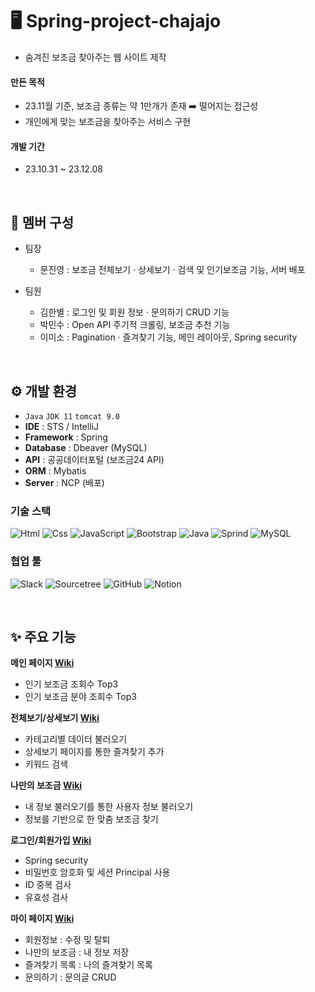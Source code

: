# 🖥️ Spring-project-chajajo
- 숨겨진 보조금 찾아주는 웹 사이트 제작

#### 만든 목적
- 23.11월 기준, 보조금 종류는 약 1만개가 존재 ➡️ 떨어지는 접근성
- 개인에게 맞는 보조금을 찾아주는 서비스 구현

#### 개발 기간
- 23.10.31 ~ 23.12.08

<br>

## 👥 멤버 구성
- 팀장
  - 문진영 : 보조금 전체보기 · 상세보기 · 검색 및 인기보조금 기능, 서버 배포

- 팀원
  - 김한별 : 로그인 및 회원 정보 · 문의하기 CRUD 기능
  - 박민수 : Open API 주기적 크롤링, 보조금 추천 기능
  - 이미소 : Pagination · 즐겨찾기 기능, 메인 레이아웃, Spring security

<br>

## ⚙️ 개발 환경
- `Java`  `JDK 11`  `tomcat 9.0`
- **IDE** : STS / IntelliJ
- **Framework** : Spring
- **Database** : Dbeaver (MySQL)
- **API** : 공공데이터포털 (보조금24 API)
- **ORM** : Mybatis
- **Server** : NCP (배포) 

### 기술 스택
<img alt="Html" src ="https://img.shields.io/badge/HTML5-E34F26.svg?&style=for-the-badge&logo=HTML5&logoColor=white"/> <img alt="Css" src ="https://img.shields.io/badge/CSS3-1572B6.svg?&style=for-the-badge&logo=CSS3&logoColor=white"/> <img alt="JavaScript" src ="https://img.shields.io/badge/JavaScriipt-F7DF1E.svg?&style=for-the-badge&logo=JavaScript&logoColor=black"/> <img alt="Bootstrap" src ="https://img.shields.io/badge/Bootstrap-7952B3.svg?&style=for-the-badge&logo=Bootstrap&logoColor=white"/> <img alt="Java" src ="https://img.shields.io/badge/Java-3766AB.svg?&style=for-the-badge&logo=Java&logoColor=white"/> <img alt="Sprind" src ="https://img.shields.io/badge/Spring-6DB33F.svg?&style=for-the-badge&logo=Spring&logoColor=white"/> <img alt="MySQL" src ="https://img.shields.io/badge/MySQL-4479A1.svg?&style=for-the-badge&logo=MySQL&logoColor=white"/> 

### 협업 툴
<img alt="Slack" src ="https://img.shields.io/badge/Slack-4A154B.svg?&style=for-the-badge&logo=Slack&logoColor=white"/> <img alt="Sourcetree" src ="https://img.shields.io/badge/Sourcetree-0052CC.svg?&style=for-the-badge&logo=Sourcetree&logoColor=white"/> <img alt="GitHub" src ="https://img.shields.io/badge/GitHub-181717.svg?&style=for-the-badge&logo=GitHub&logoColor=white"/> <img alt="Notion" src ="https://img.shields.io/badge/Notion-EEEEEE.svg?&style=for-the-badge&logo=Notion&logoColor=black"/> 

<br>

## ✨ 주요 기능
**메인 페이지 [Wiki](https://github.com/chajajo/chajajo/wiki/%EC%A3%BC%EC%9A%94-%EA%B8%B0%EB%8A%A5-%EC%86%8C%EA%B0%9C-(MainPage))** 
- 인기 보조금 조회수 Top3
- 인기 보조금 분야 조회수 Top3

**전체보기/상세보기 [Wiki](https://github.com/chajajo/chajajo/wiki/%EC%A3%BC%EC%9A%94-%EA%B8%B0%EB%8A%A5-%EC%86%8C%EA%B0%9C-(List))** 
- 카테고리별 데이터 불러오기
- 상세보기 페이지를 통한 즐겨찾기 추가
- 키워드 검색

**나만의 보조금 [Wiki](https://github.com/chajajo/chajajo/wiki/%EC%A3%BC%EC%9A%94-%EA%B8%B0%EB%8A%A5-%EC%86%8C%EA%B0%9C-(MySubsidy))**
- 내 정보 불러오기를 통한 사용자 정보 불러오기
- 정보를 기반으로 한 맞춤 보조금 찾기

**로그인/회원가입 [Wiki](https://github.com/chajajo/chajajo/wiki/%EC%A3%BC%EC%9A%94-%EA%B8%B0%EB%8A%A5-%EC%86%8C%EA%B0%9C-(Login))** 
- Spring security
- 비밀번호 암호화 및 세션 Principal 사용
- ID 중복 검사
- 유효성 검사

**마이 페이지 [Wiki](https://github.com/chajajo/chajajo/wiki/%EC%A3%BC%EC%9A%94-%EA%B8%B0%EB%8A%A5-%EC%86%8C%EA%B0%9C-(MyPage))** 
- 회원정보 : 수정 및 탈퇴
- 나만의 보조금 : 내 정보 저장
- 즐겨찾기 목록 : 나의 즐겨찾기 목록
- 문의하기 : 문의글 CRUD
